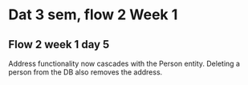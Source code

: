 # Dat 3 sem, flow 2 Week 1

## Flow 2 week 1 day 5
Address functionality now cascades with the Person entity.
Deleting a person from the DB also removes the address.
